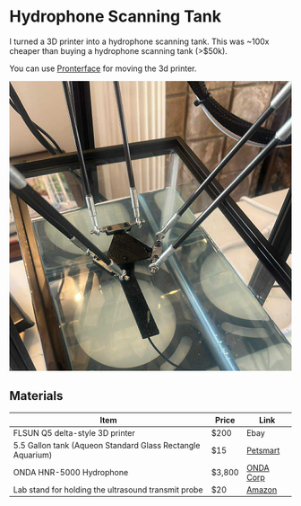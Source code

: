 # Hydrophone Scanning Tank

I turned a 3D printer into a hydrophone scanning tank. This was ~100x cheaper than buying a hydrophone scanning tank (>$50k).

You can use [Pronterface](https://www.pronterface.com/) for moving the 3d printer.

![Tank image](image.png)

## Materials

| Item                                                       | Price  | Link                                                                                                                             |
| ---------------------------------------------------------- | ------ | -------------------------------------------------------------------------------------------------------------------------------- |
| FLSUN Q5 delta-style 3D printer                            | $200   | Ebay                                                                                                                             |
| 5.5 Gallon tank (Aqueon Standard Glass Rectangle Aquarium) | $15    | [Petsmart](https://www.petsmart.com/fish/tanks-aquariums-and-nets/aquariums/aqueon-standard-glass-rectangle-aquarium-78711.html) |
| ONDA HNR-5000 Hydrophone                                   | $3,800 | [ONDA Corp](https://www.ondacorp.com/hnr-needle-hydrophone/)                                                                     |
| Lab stand for holding the ultrasound transmit probe        | $20    | [Amazon](https://www.amazon.com/QWORK-Laboratory-Metalware-Support-Condenser/dp/B0CF5NY4W4/)                                     |
